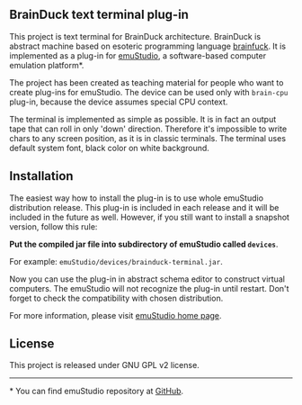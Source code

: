 BrainDuck text terminal plug-in
-------------------------------

This project is text terminal for BrainDuck architecture. BrainDuck is abstract
machine based on esoteric programming language [brainfuck](http://en.wikipedia.org/wiki/Brainfuck).
It is implemented as a plug-in for [emuStudio](http://emustudio.sf.net), a software-based
computer emulation platform\*.

The project has been created as teaching material for people who want to create plug-ins for emuStudio.
The device can be used only with `brain-cpu` plug-in, because the device assumes special CPU context.

The terminal is implemented as simple as possible. It is in fact an output tape that can roll in only 'down'
direction. Therefore it's impossible to write chars to any screen position, as it is in classic terminals.
The terminal uses default system font, black color on white background.

Installation
------------

The easiest way how to install the plug-in is to use whole emuStudio distribution release. This plug-in is
included in each release and it will be included in the future as well. However, if you still want to install
a snapshot version, follow this rule: 

**Put the compiled jar file into subdirectory of emuStudio called `devices`**.

For example: `emuStudio/devices/brainduck-terminal.jar`.

Now you can use the plug-in in abstract schema editor to construct virtual computers. The emuStudio
will not recognize the plug-in until restart. Don't forget to check the compatibility with chosen
distribution.

For more information, please visit [emuStudio home page](http://emustudio.sourceforge.net/downloads.html).

License
-------

This project is released under GNU GPL v2 license.

* * *

\* You can find emuStudio repository at [GitHub](http://github.com/vbmacher/emuStudio).

